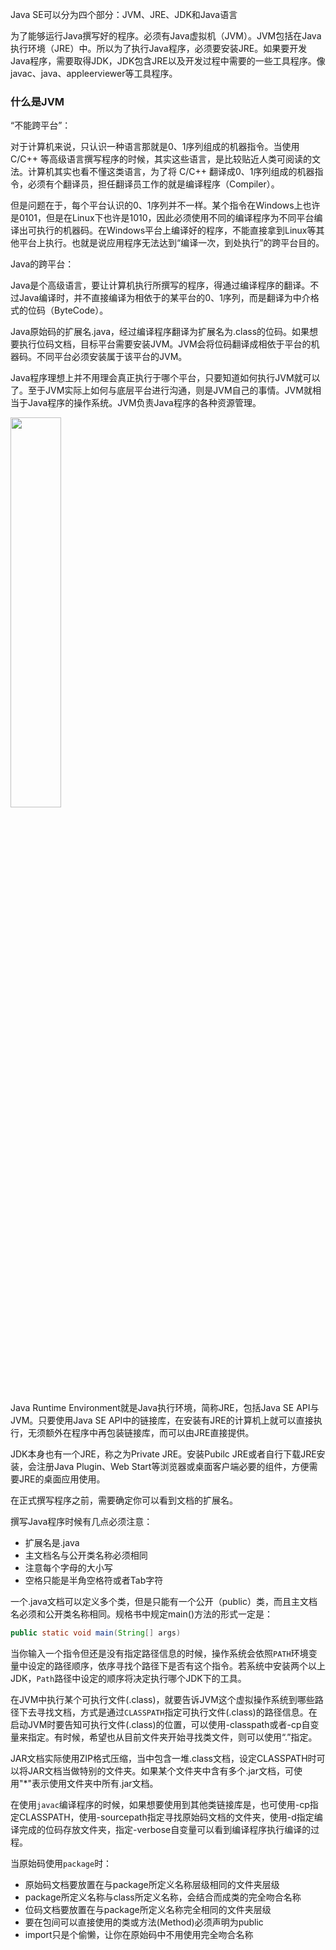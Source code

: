 Java SE可以分为四个部分：JVM、JRE、JDK和Java语言

为了能够运行Java撰写好的程序。必须有Java虚拟机（JVM）。JVM包括在Java执行环境（JRE）中。所以为了执行Java程序，必须要安装JRE。如果要开发Java程序，需要取得JDK，JDK包含JRE以及开发过程中需要的一些工具程序。像javac、java、appleerviewer等工具程序。

### 什么是JVM

“不能跨平台”：   

对于计算机来说，只认识一种语言那就是0、1序列组成的机器指令。当使用 C/C++ 等高级语言撰写程序的时候，其实这些语言，是比较贴近人类可阅读的文法。计算机其实也看不懂这类语言，为了将 C/C++ 翻译成0、1序列组成的机器指令，必须有个翻译员，担任翻译员工作的就是编译程序（Compiler）。  

但是问题在于，每个平台认识的0、1序列并不一样。某个指令在Windows上也许是0101，但是在Linux下也许是1010，因此必须使用不同的编译程序为不同平台编译出可执行的机器码。在Windows平台上编译好的程序，不能直接拿到Linux等其他平台上执行。也就是说应用程序无法达到“编译一次，到处执行”的跨平台目的。

Java的跨平台：

Java是个高级语言，要让计算机执行所撰写的程序，得通过编译程序的翻译。不过Java编译时，并不直接编译为相依于的某平台的0、1序列，而是翻译为中介格式的位码（ByteCode）。

Java原始码的扩展名.java，经过编译程序翻译为扩展名为.class的位码。如果想要执行位码文档，目标平台需要安装JVM。JVM会将位码翻译成相依于平台的机器码。不同平台必须安装属于该平台的JVM。


Java程序理想上并不用理会真正执行于哪个平台，只要知道如何执行JVM就可以了。至于JVM实际上如何与底层平台进行沟通，则是JVM自己的事情。JVM就相当于Java程序的操作系统。JVM负责Java程序的各种资源管理。

<div style="align: center">
<img src="https://ws4.sinaimg.cn/large/006tNbRwgy1fwg3a7omeej30np0fjqaa.jpg" width=40% />  
</div>


Java Runtime Environment就是Java执行环境，简称JRE，包括Java SE API与JVM。只要使用Java SE API中的链接库，在安装有JRE的计算机上就可以直接执行，无须额外在程序中再包装链接库，而可以由JRE直接提供。

JDK本身也有一个JRE，称之为Private JRE。安装Pubilc JRE或者自行下载JRE安装，会注册Java Plugin、Web Start等浏览器或桌面客户端必要的组件，方便需要JRE的桌面应用使用。



在正式撰写程序之前，需要确定你可以看到文档的扩展名。

撰写Java程序时候有几点必须注意：

* 扩展名是.java
* 主文档名与公开类名称必须相同
* 注意每个字母的大小写
* 空格只能是半角空格符或者Tab字符

一个.java文档可以定义多个类，但是只能有一个公开（public）类，而且主文档名必须和公开类名称相同。规格书中规定main()方法的形式一定是：
```java
public static void main(String[] args)
```


当你输入一个指令但还是没有指定路径信息的时候，操作系统会依照```PATH```环境变量中设定的路径顺序，依序寻找个路径下是否有这个指令。若系统中安装两个以上JDK，```Path```路径中设定的顺序将决定执行哪个JDK下的工具。


在JVM中执行某个可执行文件(.class)，就要告诉JVM这个虚拟操作系统到哪些路径下去寻找文档，方式是通过```CLASSPATH```指定可执行文件(.class)的路径信息。在启动JVM时要告知可执行文件(.class)的位置，可以使用-classpath或者-cp自变量来指定。有时候，希望也从目前文件夹开始寻找类文件，则可以使用“.”指定。


JAR文档实际使用ZIP格式压缩，当中包含一堆.class文档，设定CLASSPATH时可以将JAR文档当做特别的文件夹。如果某个文件夹中含有多个.jar文档，可使用"*"表示使用文件夹中所有.jar文档。

在使用```javac```编译程序的时候，如果想要使用到其他类链接库是，也可使用-cp指定CLASSPATH，使用-sourcepath指定寻找原始码文档的文件夹，使用-d指定编译完成的位码存放文件夹，指定-verbose自变量可以看到编译程序执行编译的过程。


当原始码使用```package```时：
* 原始码文档要放置在与package所定义名称层级相同的文件夹层级
* package所定义名称与class所定义名称，会结合而成类的完全吻合名称
* 位码文档要放置在与package所定义名称完全相同的文件夹层级
* 要在包间可以直接使用的类或方法(Method)必须声明为public
* import只是个偷懒，让你在原始码中不用使用完全吻合名称